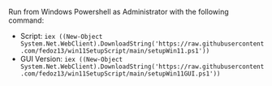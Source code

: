Run from Windows Powershell as Administrator with the following command:
- Script: `iex ((New-Object System.Net.WebClient).DownloadString('https://raw.githubusercontent.com/fedoz13/win11SetupScript/main/setupWin11.ps1'))`
- GUI Version: `iex ((New-Object System.Net.WebClient).DownloadString('https://raw.githubusercontent.com/fedoz13/win11SetupScript/main/setupWin11GUI.ps1'))`

